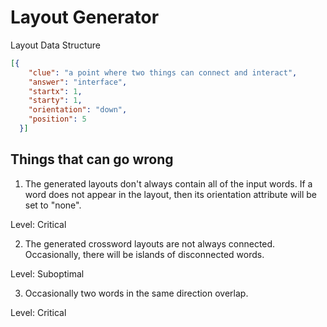 # Layout Generator

Layout Data Structure
```json
[{
    "clue": "a point where two things can connect and interact",
    "answer": "interface",
    "startx": 1,
    "starty": 1,
    "orientation": "down",
    "position": 5
  }]
```

## Things that can go wrong

1. The generated layouts don't always contain all of the input words. If a word does not appear in the layout, then its orientation attribute will be set to "none".

Level: Critical

2. The generated crossword layouts are not always connected. Occasionally, there will be islands of disconnected words.

Level: Suboptimal

3. Occasionally two words in the same direction overlap.

Level: Critical
